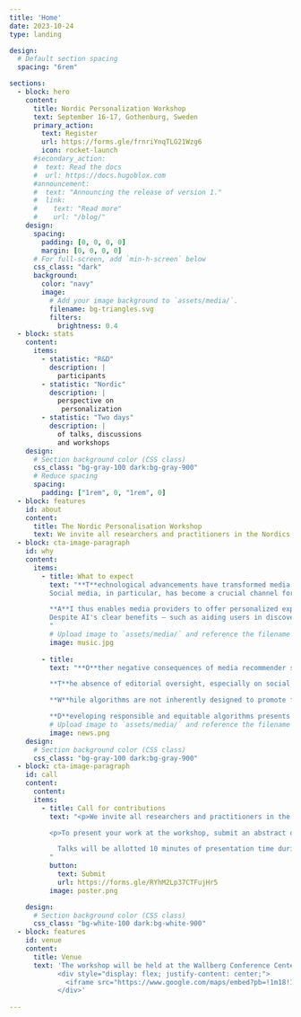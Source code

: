 ```yaml
---
title: 'Home'
date: 2023-10-24
type: landing

design:
  # Default section spacing
  spacing: "6rem"

sections:
  - block: hero
    content:
      title: Nordic Personalization Workshop
      text: September 16-17, Gothenburg, Sweden
      primary_action:
        text: Register
        url: https://forms.gle/frnriYnqTLG21Wzg6
        icon: rocket-launch
      #secondary_action:
      #  text: Read the docs
      #  url: https://docs.hugoblox.com
      #announcement:
      #  text: "Announcing the release of version 1."
      #  link:
      #    text: "Read more"
      #    url: "/blog/"
    design:
      spacing:
        padding: [0, 0, 0, 0]
        margin: [0, 0, 0, 0]
      # For full-screen, add `min-h-screen` below
      css_class: "dark"
      background:
        color: "navy"
        image:
          # Add your image background to `assets/media/`.
          filename: bg-triangles.svg
          filters:
            brightness: 0.4
  - block: stats
    content:
      items:
        - statistic: "R&D"
          description: |
            participants
        - statistic: "Nordic"
          description: |
            perspective on  
             personalization
        - statistic: "Two days"
          description: |
            of talks, discussions  
            and workshops
    design:
      # Section background color (CSS class)
      css_class: "bg-gray-100 dark:bg-gray-900"
      # Reduce spacing
      spacing:
        padding: ["1rem", 0, "1rem", 0]
  - block: features
    id: about
    content:
      title: The Nordic Personalisation Workshop
      text: We invite all researchers and practitioners in the Nordics to the second Nordic Personalisation Workshop at the Wallenberg Conference Center, Gothenburg. We aim on two days full of talks and discussions on ethics, responsibility in personalisation and recommender systems. There will also be plenty of time to meet peers both from industry and research and exchange ideas during the conference during coffee breaks, lunch and after-workshop drinks. 
  - block: cta-image-paragraph
    id: why
    content:
      items:
        - title: What to expect
          text: "**T**echnological advancements have transformed media consumption into an omnipresent and decentralized activity.  
          Social media, in particular, has become a crucial channel for media's constant accessibility. However, the sheer volume of information has made it increasingly difficult for users to manage their media intake. Recommender systems, a branch of Artificial Intelligence (AI), have become essential in helping users sift through this deluge. These platforms utilize AI to filter content, aiming to match it with the user's preferences, often unbeknownst to them.  <br>  <br>  

          **A**I thus enables media providers to offer personalized experiences by discerning user preferences.  
          Despite AI's clear benefits — such as aiding users in discovering relevant content and managing the influx of information — its potential adverse effects cannot be ignored. AI systems have the propensity to reinforce existing biases, leading to skewed and inequitable recommendations. Such tendencies have brought algorithmic discrimination to the forefront of public attention. This term refers to the biased treatment of individuals or groups based on attributes like gender, age, or ethnicity. <br> <br>
          "
          # Upload image to `assets/media/` and reference the filename here
          image: music.jpg
          
        - title: 
          text: "**O**ther negative consequences of media recommender systems include the creation of filter bubbles and echo chambers, which restrict users' exposure to a variety of viewpoints. Excessive personalization by algorithms can trap users within a narrow media spectrum, potentially fostering polarized content ecosystems.<br> <br>

          **T**he absence of editorial oversight, especially on social media platforms, raises the risk of misinformation propagation.<br> <br>

          **W**hile algorithms are not inherently designed to promote false information, they play a significant role in its distribution, especially as they tend to favor content that gains popularity, thus reflecting a 'popularity bias'.<br> <br>

          **D**eveloping responsible and equitable algorithms presents a considerable challenge. It is vital to foster a collective understanding of various algorithmic methods and their societal implications. Our 2nd Nordic Personalisation Workshop seeks to tackle these issues. The two day event will be held this year at Wallenberg Conference Center, Gothenburg (last year in Oslo)."
          # Upload image to `assets/media/` and reference the filename here
          image: news.png
    design:
      # Section background color (CSS class)
      css_class: "bg-gray-100 dark:bg-gray-900"
  - block: cta-image-paragraph
    id: call
    content:
      content:
      items:
        - title: Call for contributions
          text: "<p>We invite all researchers and practitioners in the Nordics (and elsewhere) to submit their latest work on personalisation and recommender systems to the 2nd Nordic Personalisation Workshop in Gothenburg (September 16-17) as a talk or a poster. Talks and posters can focus on recent research results (including significant work-in-progress), applications and use cases of personalization and recommender systems, and directions of future research.<br><br></p>

          <p>To present your work at the workshop, submit an abstract of your work and select what type of presentation you prefer. The abstract must be in plain text and no longer than 500 words, not including bibliographic references. Please submit your abstract</p>

            Talks will be allotted 10 minutes of presentation time during the workshop, while posters will be given a one-minute slot in a poster madness session and presented in a poster session. Please submit your contribution abstract <b><a href=https://forms.gle/RYhM2Lp37CTFujHr5>here</a></b>.<br><br>
          "
          button:
            text: Submit
            url: https://forms.gle/RYhM2Lp37CTFujHr5
          image: poster.png

    design:
      # Section background color (CSS class)
      css_class: "bg-white-100 dark:bg-white-900"
  - block: features
    id: venue
    content:
      title: Venue
      text: 'The workshop will be held at the Wallberg Conference Center in Gothenburg. **Participation is free of charge. Lunch, snacks, and coffee are included on both days. A light dinner is included on the first day.** 
            <div style="display: flex; justify-content: center;">
              <iframe src="https://www.google.com/maps/embed?pb=!1m18!1m12!1m3!1d1673.2712752315367!2d11.958097000722194!3d57.68782722705151!2m3!1f0!2f0!3f0!3m2!1i1024!2i768!4f13.1!3m3!1m2!1s0x464ff313c630b7af%3A0x861010a67293672b!2sKonferenscentrum%20Wallenberg!5e0!3m2!1ssv!2sse!4v1718142321909!5m2!1ssv!2sse" width="600" height="450" style="border:0;" allowfullscreen="" loading="lazy" referrerpolicy="no-referrer-when-downgrade"></iframe>
            </div>'
     
---
```

